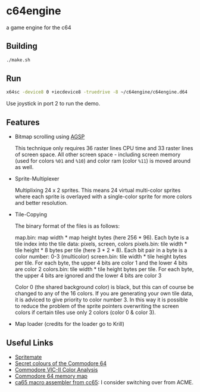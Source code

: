 # c64engine
a game engine for the c64

## Building

```bash
./make.sh
```

## Run

```bash
x64sc -device8 0 +iecdevice8 -truedrive -8 ~/c64engine/c64engine.d64
```

Use joystick in port 2 to run the demo.

## Features

* Bitmap scrolling using [AGSP](http://codebase64.org/doku.php?id=base:agsp_any_given_screen_position)

    This technique only requires 36 raster lines CPU time and 33 raster lines of screen space. All other screen space - including screen memory (used for colors ```%01``` and ```%10```) and color ram (color ```%11```) is moved around as well.

* Sprite-Multiplexer

    Multiplixing 24 x 2 sprites. This means 24 virtual multi-color sprites where each sprite is overlayed with a single-color sprite for more colors and better resolution.

* Tile-Copying

    The binary format of the files is as follows:

    map.bin: map width * map height bytes (here 256 * 96). Each byte is a tile index into the tile data: pixels, screen, colors
    pixels.bin: tile width * tile height * 8 bytes per tile (here 3 * 2 * 8). Each bit pair in a byte is a color number: 0-3 (multicolor)
    screen.bin: tile width * tile height bytes per tile. For each byte, the upper 4 bits are color 1 and the lower 4 bits are color 2
    colors.bin: tile width * tile height bytes per tile. For each byte, the upper 4 bits are ignored and the lower 4 bits are color 3

    Color 0 (the shared background color) is black, but this can of course be changed to any of the 16 colors. If you are generating
    your own tile data, it is adviced to give priority to color number 3. In this way it is possible to reduce the problem of the
    sprite pointers overwriting the screen colors if certain tiles use only 2 colors (color 0 & color 3).

* Map loader (credits for the loader go to Krill)

## Useful Links

* [Spritemate](http://spritemate.com/)
* [Secret colours of the Commodore 64](http://www.aaronbell.com/secret-colours-of-the-commodore-64/)
* [Commodore VIC-II Color Analysis](http://unusedino.de/ec64/technical/misc/vic656x/colors/)
* [Commodore 64 memory map](http://sta.c64.org/cbm64mem.html)
* [ca65 macro assembler from cc65](http://www.cc65.org/doc/ca65.html): I consider switching over from ACME.
